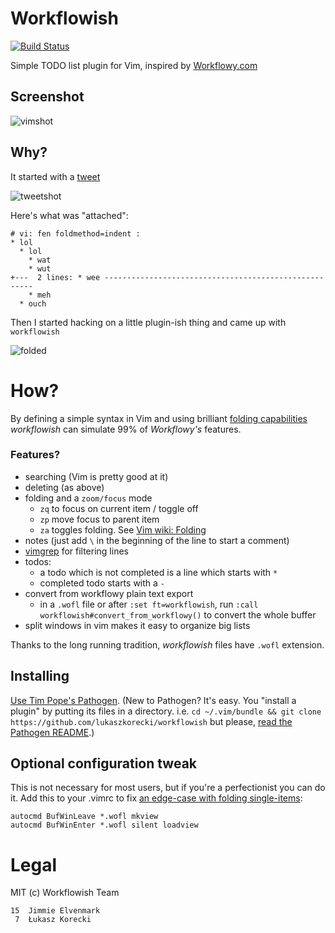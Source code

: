 # Workflowish

[![Build Status](https://travis-ci.org/flugsio/workflowish.png)](https://travis-ci.org/flugsio/workflowish)

Simple TODO list plugin for Vim, inspired by [Workflowy.com](https://workflowy.com/)

## Screenshot

![vimshot](http://f.cl.ly/items/3A1n1J1e3m1R2u463a1t/Screen%20shot%202012-03-03%20at%2017.45.35.png)


## Why?

It started with a [tweet](https://twitter.com/#!/lukaszkorecki/status/175637968348917760)

![tweetshot](http://f.cl.ly/items/1M21383X350K3k0j1j2O/Screen%20shot%202012-03-03%20at%2017.15.00.png)

Here's what was "attached":

    # vi: fen foldmethod=indent :
    * lol
      * lol
        * wat
        * wut
    +---  2 lines: * wee ------------------------------------------------------
        * meh
      * ouch

Then I started hacking on a little plugin-ish thing and came up with `workflowish`

![folded](http://f.cl.ly/items/2G3d070b2c3u0m302X0j/Screen%20shot%202012-03-03%20at%2017.08.50.png)

# How?

By defining a simple syntax in Vim and using brilliant [folding capabilities](http://vim.wikia.com/wiki/Folding) *workflowish* can simulate 99% of *Workflowy's* features.


### Features?

- searching (Vim is pretty good at it)
- deleting (as above)
- folding and a `zoom/focus` mode
  - `zq` to focus on current item / toggle off
  - `zp` move focus to parent item
  - `za` toggles folding. See [Vim wiki: Folding](http://vim.wikia.com/wiki/Folding#Opening_and_closing_folds)
- notes (just add `\` in the beginning of the line to start a comment)
- [vimgrep](http://vimdoc.sourceforge.net/htmldoc/quickfix.html#:vimgrep) for filtering lines
- todos:
  - a todo which is not completed is a line which starts with `*`
  - completed todo starts with a `-`
- convert from workflowy plain text export
  - in a `.wofl` file or after `:set ft=workflowish`, run `:call workflowish#convert_from_workflowy()` to convert the whole buffer
- split windows in vim makes it easy to organize big lists

Thanks to the long running tradition, *workflowish* files have `.wofl` extension.

## Installing

[Use Tim Pope's Pathogen](https://github.com/tpope/vim-pathogen). (New to Pathogen? It's easy. You "install a plugin" by putting its files in a directory. i.e. `cd ~/.vim/bundle && git clone https://github.com/lukaszkorecki/workflowish` but please, [read the Pathogen README](https://github.com/tpope/vim-pathogen).)

## Optional configuration tweak

This is not necessary for most users, but if you're a perfectionist you can do it. Add this to your .vimrc to fix [an edge-case with folding single-items](https://github.com/lukaszkorecki/workflowish/issues/5):

```
autocmd BufWinLeave *.wofl mkview
autocmd BufWinEnter *.wofl silent loadview
```

# Legal

MIT  (c) Workflowish Team

    15	Jimmie Elvenmark
     7	Łukasz Korecki
